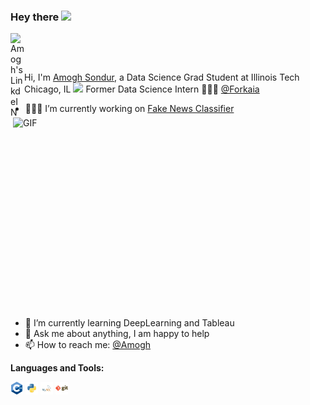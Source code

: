 
### Hey there <img src="https://media.giphy.com/media/hvRJCLFzcasrR4ia7z/giphy.gif" width="25px">


<a href="https://www.linkedin.com/in/amoghsondur/">
  <img align="left" alt="Amogh's LinkdeIN" width="22px" src="https://cdn.jsdelivr.net/npm/simple-icons@v3/icons/linkedin.svg" />
</a>

<a href="https://www.linkedin.com/in/amoghsondur/" style="color: black;" class="fa fa-linkedin"></a> &nbsp;&nbsp;&nbsp;&nbsp;

<br />

Hi, I'm [Amogh Sondur](https://amoghsondur.com/), a Data Science Grad Student at Illinois Tech Chicago, IL <img src="https://media.giphy.com/media/WUlplcMpOCEmTGBtBW/giphy.gif" width="30"> Former Data Science Intern 🙍🏽‍♂️ [@Forkaia](https://www.forkaia.com/)

  <img align="right" alt="GIF" src="https://github.com/abhisheknaiidu/abhisheknaiidu/blob/master/code.gif?raw=true" width="500" height="320" />
  

- 👨🏽‍💻 I’m currently working on [Fake News Classifier](https://github.com/Amoghvs/Fake-News-Classifier)
- 🌱 I’m currently learning DeepLearning and Tableau
- 💬 Ask me about anything, I am happy to help
- 📫 How to reach me: [@Amogh](mailto:asondur@hawk.iit.edu)

**Languages and Tools:**  

<code><img height="20" src="https://raw.githubusercontent.com/github/explore/80688e429a7d4ef2fca1e82350fe8e3517d3494d/topics/cpp/cpp.png"></code>
<code><img height="20" src="https://raw.githubusercontent.com/github/explore/80688e429a7d4ef2fca1e82350fe8e3517d3494d/topics/python/python.png"></code>
<code><img height="20" src="https://raw.githubusercontent.com/github/explore/80688e429a7d4ef2fca1e82350fe8e3517d3494d/topics/mysql/mysql.png"></code>
<code><img height="20" src="https://raw.githubusercontent.com/github/explore/80688e429a7d4ef2fca1e82350fe8e3517d3494d/topics/git/git.png"></code>

